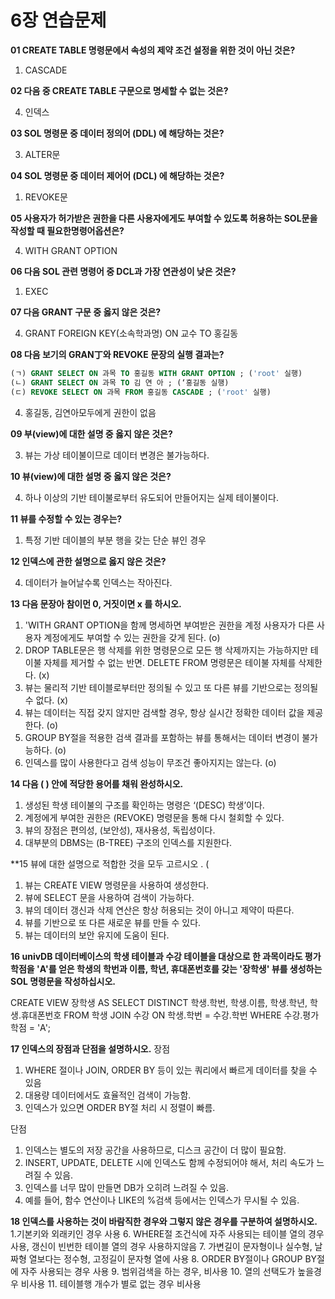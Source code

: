 # 6장 연습문제

**01 CREATE TABLE 명령문에서 속성의 제약 조건 설정을 위한 것이 아닌 것은?**

1. CASCADE

**02 다음 중 CREATE TABLE 구문으로 명세할 수 없는 것은?**

4. 인덱스

**03 SOL 명령문 중 데이터 정의어 (DDL) 에 해당하는 것은?**

3. ALTER문

**04 SOL 명령문 중 데이터 제어어 (DCL) 에 해당하는 것은?**

1. REVOKE문
   
**05 사용자가 허가받은 권한을 다른 사용자에게도 부여할 수 있도록 허용하는 SOL문을 작성할 때 필요한명령어옵션은?**

4. WITH GRANT OPTION

**06 다음 SOL 관련 명령어 중 DCL과 가장 연관성이 낮은 것은?**

1. EXEC
   
**07 다음 GRANT 구문 중 옳지 않은 것은?**

4. GRANT FOREIGN KEY(소속학과명) ON 교수 TO 홍길동

**08 다음 보기의 GRAN丁와 REVOKE 문장의 실행 결과는?**

```sql
(ㄱ) GRANT SELECT ON 과목 TO 홍길동 WITH GRANT OPTION ; ('root' 실행)
(ㄴ) GRANT SELECT ON 과목 TO 김 연 아 ; (‘홍길동 실행)
(ㄷ) REVOKE SELECT ON 과목 FROM 홍길동 CASCADE ; ('root' 실행)
```

4. 홍길동, 김연아모두에게 권한이 없음

**09 부(view)에 대한 설명 중 옳지 않은 것은?**

3. 뷰는 가상 테이불이므로 데이터 변경은 불가능하다.

**10 뷰(view)에 대한 설명 중 옳지 않은 것은?**

4. 하나 이상의 기반 테이불로부터 유도되어 만들어지는 실제 테이불이다.

**11 뷰를 수정할 수 있는 경우는?**

1. 특정 기반 데이블의 부분 행을 갖는 단순 뷰인 경우
   
**12 인덱스에 관한 설명으로 옳지 않은 것은?**

4. 데이터가 늘어날수록 인덱스는 작아진다.

**13 다음 문장아 참이먼 0, 거짓이면 x 를 하시오.**

1. 'WITH GRANT OPTION을 함께 명세하면 부여받은 권한을 계정 사용자가 다른 사용자 계정에게도 부여할 수 있는 권한을 갖게 된다. (o)
2. DROP TABLE문은 행 삭제를 위한 명령문으로 모든 행 삭제까지는 가능하지만 테이불 자체를 제거할 수 없는 반면. DELETE FROM 명령문은 테이불 자체를 삭제한다. (x)
3. 뷰는 물리적 기반 테이블로부터만 정의될 수 있고 또 다른 뷰를 기반으로는 정의될 수 없다. (x)
4. 뷰는 데이터는 직접 갖지 않지만 검색할 경우, 항상 실시간 정확한 데이터 값을 제공한다. (o)
5. GROUP BY절을 적용한 검색 결과를 포함하는 뷰를 통해서는 데이터 변경이 불가능하다. (o)
6. 인덱스를 많이 사용한다고 검색 성능이 무조건 좋아지지는 않는다. (o)

**14 다음 ( ) 안에 적당한 용어를 채워 완성하시오.**

1. 생성된 학생 테이불의 구조를 확인하는 명령은 ‘(DESC) 학생’이다.
2. 계정에게 부여한 권한은 (REVOKE) 명령문을 통해 다시 철회할 수 있다.
3. 뷰의 장점은 편의성, (보안성), 재사용성, 독립성이다.
4. 대부분의 DBMS는 (B-TREE) 구조의 인덱스를 지원한다.

**15 뷰에 대한 설명으로 적합한 것을 모두 고르시오 . (

1. 뷰는 CREATE VIEW 명령문을 사용하여 생성한다.
3. 뷰에 SELECT 문을 사용하여 검색이 가능하다.
6. 뷰의 데이터 갱신과 삭제 연산은 항상 허용되는 것이 아니고 제약이 따른다.
7. 뷰를 기반으로 또 다른 새로운 뷰를 만들 수 있다.
8. 뷰는 데이터의 보안 유지에 도움이 된다.

**16 univDB 데이터베이스의 학생 테이블과 수강 테이블을 대상으로 한 과목이라도 평가학점을 'A'를 얻은 학생의 학번과 이름, 학년, 휴대폰번호를 갖는 '장학생' 뷰를 생성하는 SOL 명령문을 작성하십시오.**

CREATE VIEW 장학생 AS
SELECT DISTINCT 학생.학번, 학생.이름, 학생.학년, 학생.휴대폰번호
FROM 학생
JOIN 수강 ON 학생.학번 = 수강.학번
WHERE 수강.평가학점 = 'A';

**17 인덱스의 장점과 단점을 설명하시오.**
장점
1. WHERE 절이나 JOIN, ORDER BY 등이 있는 쿼리에서 빠르게 데이터를 찾을 수 있음
2. 대용량 데이터에서도 효율적인 검색이 가능함.
3. 인덱스가 있으면 ORDER BY절 처리 시 정렬이 빠름.

단점
1. 인덱스는 별도의 저장 공간을 사용하므로, 디스크 공간이 더 많이 필요함.
2. INSERT, UPDATE, DELETE 시에 인덱스도 함께 수정되어야 해서, 처리 속도가 느려질 수 있음.
3. 인덱스를 너무 많이 만들면 DB가 오히려 느려질 수 있음.
4. 예를 들어, 함수 연산이나 LIKE의 %검색 등에서는 인덱스가 무시될 수 있음.
   
**18 인덱스를 사용하는 것이 바람직한 경우와 그렇지 않은 경우를 구분하여 설명하시오.**
1.기본키와 외래키인 경우 사용 
6. WHERE절 조건식에 자주 사용되는 테이블 열의 경우 사용, 갱신이 빈번한 테이블 열의 경우 사용하지않음
7. 가변길이 문자형이나 실수형, 날짜형 열보다는 정수형, 고정길이 문자형 열에 사용
8. ORDER BY절이나 GROUP BY절에 자주 사용되는 경우 사용
9. 범위검색을 하는 경우, 비사용
10. 열의 선택도가 높을경우 비사용
11. 테이블행 개수가 별로 없는 경우 비사용
